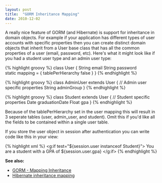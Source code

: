 ```yaml
---
layout: post
title:  "GORM Inheritance Mapping"
date: 2010-12-02
---
```


A really nice feature of GORM (and Hibernate) is support for inheritance in domain objects. For example if your application has different types of user accounts with specific properties then you can create distinct domain objects that inherit from a User base class that has all the common properties of a user (email, password, etc). Here's what it might look like if you had a student user type and an admin user type:

{% highlight groovy %}
class User {
	String email
	String password
	<br />
	static mapping = {
		 tablePerHierarchy false
	 }
}
{% endhighlight %}


{% highlight groovy %}
class AdminUser extends User {
	// Admin user specific properties
	String adminGroup
}
{% endhighlight %}


{% highlight groovy %}
class Student extends User {
	// Student specific properties
	Date graduationDate
	Float gpa
}
{% endhighlight %}


Because of the tablePerHierarchy set in the user mapping this will result in 3 seperate tables (user, admin_user, and student). Omit this if you'd like all the fields to be contained within a single user table.

If you store the user object in session after authentication you can write code like this in your view:

{% highlight xml %}
<g:if test="${session.user instanceof Student}”>
You are a student with a GPA of ${session.user.gpa}
</g:if>
{% endhighlight %}


<strong>See also:</strong> 
<ul>
  <li><a href="http://www.grails.org/GORM+-+Mapping+inheritance"> GORM - Mapping Inheritance</a></li>
  <li><a href="http://docs.jboss.org/hibernate/core/3.3/reference/en/html/inheritance.html">Hibernate inheritance mapping</a></li>
</ul>